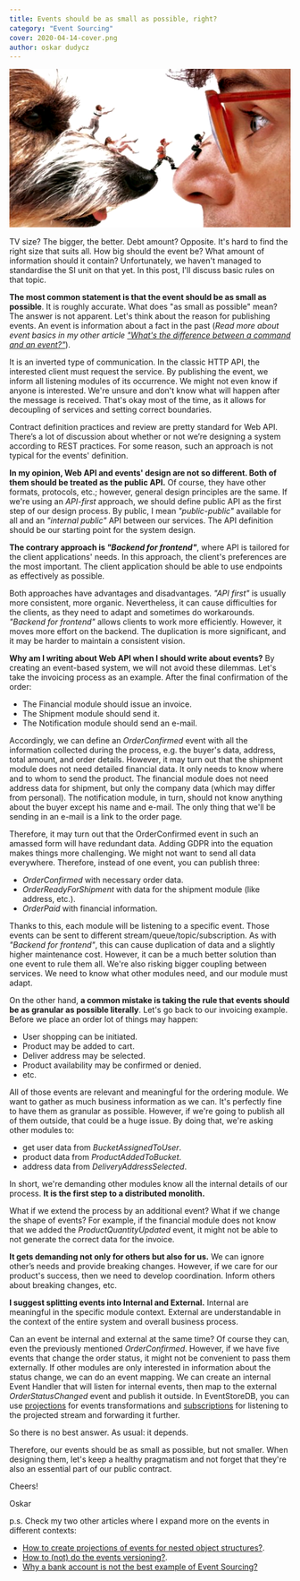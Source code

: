 ```yaml
---
title: Events should be as small as possible, right?
category: "Event Sourcing"
cover: 2020-04-14-cover.png
author: oskar dudycz
---
```


![cover](2020-04-14-cover.png)

TV size? The bigger, the better. Debt amount? Opposite. It's hard to find the right size that suits all. How big should the event be? What amount of information should it contain? Unfortunately, we haven't managed to standardise the SI unit on that yet. In this post, I'll discuss basic rules on that topic.

**The most common statement is that the event should be as small as possible**. It is roughly accurate. What does "as small as possible" mean? The answer is not apparent. Let's think about the reason for publishing events. An event is information about a fact in the past (*Read more about event basics in my other article ["What's the difference between a command and an event?"](https://event-driven.io/en/whats_the_difference_between_event_and_command/)*).

It is an inverted type of communication. In the classic HTTP API, the interested client must request the service. By publishing the event, we inform all listening modules of its occurrence. We might not even know if anyone is interested. We're unsure and don't know what will happen after the message is received. That's okay most of the time, as it allows for decoupling of services and setting correct boundaries.

Contract definition practices and review are pretty standard for Web API. There’s a lot of discussion about whether or not we’re designing a system according to REST practices. For some reason, such an approach is not typical for the events' definition. 

**In my opinion, Web API and events' design are not so different. Both of them should be treated as the public API.** Of course, they have other formats, protocols, etc.; however, general design principles are the same. If we're using an _API-first_ approach, we should define public API as the first step of our design process. By public, I mean _"public-public"_ available for all and an _"internal public"_ API between our services. The API definition should be our starting point for the system design.

**The contrary approach is _"Backend for frontend"_**, where API is tailored for the client applications' needs. In this approach, the client's preferences are the most important. The client application should be able to use endpoints as effectively as possible. 

Both approaches have advantages and disadvantages. _"API first"_ is usually more consistent, more organic. Nevertheless, it can cause difficulties for the clients, as they need to adapt and sometimes do workarounds. _"Backend for frontend"_ allows clients to work more efficiently. However, it moves more effort on the backend. The duplication is more significant, and it may be harder to maintain a consistent vision. 

**Why am I writing about Web API when I should write about events?** By creating an event-based system, we will not avoid these dilemmas. Let's take the invoicing process as an example. After the final confirmation of the order:
- The Financial module should issue an invoice.
- The Shipment module should send it. 
- The Notification module should send an e-mail. 

Accordingly, we can define an _OrderConfirmed_ event with all the information collected during the process, e.g. the buyer's data, address, total amount, and order details. However, it may turn out that the shipment module does not need detailed financial data. It only needs to know where and to whom to send the product. The financial module does not need address data for shipment, but only the company data (which may differ from personal). The notification module, in turn, should not know anything about the buyer except his name and e-mail. The only thing that we'll be sending in an e-mail is a link to the order page. 

Therefore, it may turn out that the OrderConfirmed event in such an amassed form will have redundant data. Adding GDPR into the equation makes things more challenging. We might not want to send all data everywhere. Therefore, instead of one event, you can publish three: 
- _OrderConfirmed_ with necessary order data.
- _OrderReadyForShipment_ with data for the shipment module (like address, etc.). 
- _OrderPaid_ with financial information. 

Thanks to this, each module will be listening to a specific event. Those events can be sent to different stream/queue/topic/subscription. As with _"Backend for frontend"_, this can cause duplication of data and a slightly higher maintenance cost. However, it can be a much better solution than one event to rule them all. We're also risking bigger coupling between services. We need to know what other modules need, and our module must adapt.

On the other hand, **a common mistake is taking the rule that events should be as granular as possible literally**. Let's go back to our invoicing example. Before we place an order lot of things may happen:
- User shopping can be initiated.
- Product may be added to cart. 
- Deliver address may be selected.
- Product availability may be confirmed or denied. 
- etc.

All of those events are relevant and meaningful for the ordering module. We want to gather as much business information as we can. It's perfectly fine to have them as granular as possible. However, if we're going to publish all of them outside, that could be a huge issue. By doing that, we're asking other modules to:
- get user data from _BucketAssignedToUser_.
- product data from _ProductAddedToBucket_.
- address data from _DeliveryAddressSelected_.

In short, we're demanding other modules know all the internal details of our process. **It is the first step to a distributed monolith.**

What if we extend the process by an additional event? What if we change the shape of events? For example, if the financial module does not know that we added the _ProductQuantityUpdated_ event, it might not be able to not generate the correct data for the invoice. 

**It gets demanding not only for others but also for us.** We can ignore other’s needs and provide breaking changes. However, if we care for our product's success, then we need to develop coordination. Inform others about breaking changes, etc.  

**I suggest splitting events into Internal and External.** Internal are meaningful in the specific module context. External are understandable in the context of the entire system and overall business process. 

Can an event be internal and external at the same time? Of course they can, even the previously mentioned _OrderConfirmed_. However, if we have five events that change the order status, it might not be convenient to pass them externally. If other modules are only interested in information about the status change, we can do an event mapping. We can create an internal Event Handler that will listen for internal events, then map to the external _OrderStatusChanged_ event and publish it outside. In EventStoreDB, you can use [projections](https://developers.eventstore.com/server/v21.2/docs/projections/#introduction-to-projections) for events transformations and [subscriptions](https://developers.eventstore.com/clients/grpc/subscribing-to-streams/#subscription-basics) for listening to the projected stream and forwarding it further.

So there is no best answer. As usual: it depends.

Therefore, our events should be as small as possible, but not smaller. When designing them, let's keep a healthy pragmatism and not forget that they're also an essential part of our public contract.

Cheers!

Oskar

p.s. Check my two other articles where I expand more on the events in different contexts:
- [How to create projections of events for nested object structures?](https://event-driven.io/en/how_to_create_projections_of_events_for_nested_object_structures/).
- [How to (not) do the events versioning?](https://event-driven.io/en/how_to_do_event_versioning/).
- [Why a bank account is not the best example of Event Sourcing?](https://event-driven.io/en/bank_account_event_sourcing/)